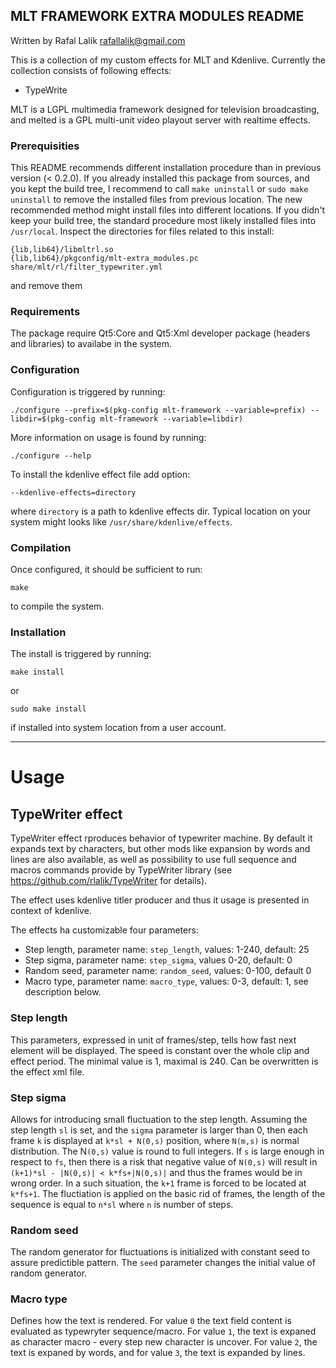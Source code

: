 MLT FRAMEWORK EXTRA MODULES README
---
Written by Rafal Lalik <rafallalik@gmail.com>

This is a collection of my custom effects for MLT and Kdenlive. Currently the collection consists of following effects:
* TypeWrite

MLT is a LGPL multimedia framework designed for television broadcasting, and melted is a GPL multi-unit video playout server with realtime effects.

### Prerequisities
This README recommends different installation procedure than in previous version (< 0.2.0). If you already installed this package from sources, and you kept the build tree, I recommend to call `make uninstall` or `sudo make uninstall` to remove the installed files from previous location.
The new recommended method might install files into different locations. If you didn't keep your build tree, the standard procedure most likely installed files into `/usr/local`. Inspect the directories for files related to this install:

```shell
{lib,lib64}/libmltrl.so
{lib,lib64}/pkgconfig/mlt-extra_modules.pc
share/mlt/rl/filter_typewriter.yml
```
and remove them

### Requirements

The package require Qt5:Core and Qt5:Xml developer package (headers and libraries) to availabe in the system.

### Configuration
Configuration is triggered by running:

```shell
./configure --prefix=$(pkg-config mlt-framework --variable=prefix) --libdir=$(pkg-config mlt-framework --variable=libdir)
```
More information on usage is found by running:
```shell
./configure --help
```
To install the kdenlive effect file add option:
```shell
--kdenlive-effects=directory
```
where `directory` is a path to kdenlive effects dir. Typical location on your system might looks like `/usr/share/kdenlive/effects`.

### Compilation
Once configured, it should be sufficient to run:
```shell
make
```
to compile the system.

### Installation
The install is triggered by running:
```shell
make install
```
or
```shell
sudo make install
```
if installed into system location from a user account.

---

# Usage

## TypeWriter effect
TypeWriter effect rproduces behavior of typewriter machine. By default it expands text by characters, but other mods like expansion by words and lines are also available, as well as possibility to use full sequence and macros commands provide by TypeWriter library (see https://github.com/rlalik/TypeWriter for details).

The effect uses kdenlive titler producer and thus it usage is presented in context of kdenlive.

The effects ha customizable four parameters:
* Step length, parameter name: `step_length`, values: 1-240, default: 25
* Step sigma, parameter name: `step_sigma`, values 0-20, default: 0
* Random seed, parameter name: `random_seed`, values: 0-100, default 0
* Macro type, parameter name: `macro_type`, values: 0-3, default: 1, see description below.

### Step length
This parameters, expressed in unit of frames/step, tells how fast next element will be displayed. The speed is constant over the whole clip and effect period. The minimal value is 1, maximal is 240. Can be overwritten is the effect xml file.

### Step sigma
Allows for introducing small fluctuation to the step length. Assuming the step length `sl` is set, and the `sigma` parameter is larger than 0, then each frame `k` is displayed at `k*sl + N(0,s)` position, where `N(m,s)` is normal distribution. The N`(0,s)` value is round to full integers. If `s` is large enough in respect to `fs`, then there is a risk that negative value of `N(0,s)` will result in `(k+1)*sl - |N(0,s)| < k*fs+|N(0,s)|` and thus the frames would be in wrong order. In a such situation, the `k+1` frame is forced to be located at `k*fs+1`. The fluctiation is applied on the basic rid of frames, the length of the sequence is equal to `n*sl` where `n` is number of steps.

### Random seed
The random generator for fluctuations is initialized with constant seed to assure predictible pattern. The `seed` parameter changes the initial value of random generator.

### Macro type
Defines how the text is rendered. For value `0` the text field content is evaluated as typewryter sequence/macro. For value `1`, the text is expaned as character macro - every step new character is uncover. For value `2`, the text is expaned by words, and for value `3`, the text is expanded by lines.
